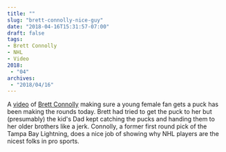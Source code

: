 ```yaml
---
title: ""
slug: "brett-connolly-nice-guy"
date: "2018-04-16T15:31:57-07:00"
draft: false
tags:
- Brett Connolly
- NHL
- Video
2018:
 - "04"
archives:
 - "2018/04/16"
---
```


A [video][url-ref] of [Brett Connolly][bconnolly8] making sure a young female fan gets a puck has been making the rounds today. Brett had tried to get the puck to her but (presumably) the kid's Dad kept catching the pucks and handing them to her older brothers like a jerk. Connolly, a former first round pick of the Tampa Bay Lightning, does a nice job of showing why NHL players are the nicest folks in pro sports.

[url-ref]: https://mobile.twitter.com/darrenrovell/status/985876228325376000
[bconnolly8]: https://twitter.com/bconnolly8
